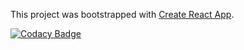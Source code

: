 This project was bootstrapped with [Create React App](https://github.com/facebook/create-react-app).

[![Codacy Badge](https://app.codacy.com/project/badge/Grade/8381e517badf4373a529f6b4c6e9fd0e)](https://www.codacy.com/gh/BuildForSDG/team-076-product?utm_source=github.com&utm_medium=referral&utm_content=BuildForSDG/team-076-product&utm_campaign=Badge_Grade)
